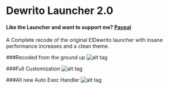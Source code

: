 # Dewrito Launcher 2.0

#### Like the Launcher and want to support me? [Paypal](https://www.paypal.com/cgi-bin/webscr?cmd=_donations&business=6LJCPCQ3KLQ28&lc=US&item_name=FishPhd%20Github&currency_code=USD&bn=PP%2dDonationsBF%3abtn_donate_LG%2egif%3aNonHosted)

A Complete recode of the original ElDewrito launcher with insane performance increases and  a clean theme.

###Recoded from the ground up
![alt tag](http://i.imgur.com/ldjJkag.png)

###Full Customization
![alt tag](http://i.imgur.com/hmy6ANq.png)

###All new Auto Exec Handler
![alt tag](http://i.imgur.com/sCaIQpx.png)




